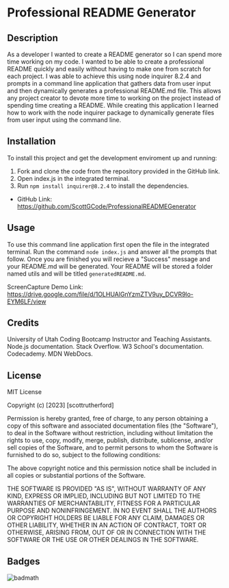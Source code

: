 # Professional README Generator

## Description

As a developer I wanted to create a README generator so I can spend more time working on my code. I wanted to be able to create a professional README quickly and easily without having to make one from scratch for each project. I was able to achieve this using node inquirer 8.2.4 and prompts in a command line application that gathers data from user input and then dynamically generates a professional README.md file. This allows any project creator to devote more time to working on the project instead of spending time creating a README. While creating this application I learned how to work with the node inquirer package to dynamically generate files from user input using the command line. 


## Installation

To install this project and get the development enviroment up and running:

1. Fork and clone the code from the repository provided in the GitHub link. 
2. Open index.js in the integrated terminal.
3. Run ```npm install inquirer@8.2.4``` to install the dependencies. 

-  GitHub Link: https://github.com/ScottGCode/ProfessionalREADMEGenerator 

## Usage

To use this command line application first open the file in the integrated terminal. Run the command ```node index.js``` and answer all the prompts that follow. Once you are finished you will recieve a "Success" message and your README.md will be generated. Your README will be stored a folder named utils and will be titled ```generatedREADME.md```. 


ScreenCapture Demo Link: https://drive.google.com/file/d/1OLHUAlGnYzmZTV9uy_DCVR9lo-EYM6LF/view 

## Credits

University of Utah Coding Bootcamp Instructor and Teaching Assistants. Node.js documentation. Stack Overflow. W3 School's documentation. Codecademy. MDN WebDocs. 

## License

MIT License

Copyright (c) [2023] [scottrutherford]

Permission is hereby granted, free of charge, to any person obtaining a copy
of this software and associated documentation files (the "Software"), to deal
in the Software without restriction, including without limitation the rights
to use, copy, modify, merge, publish, distribute, sublicense, and/or sell
copies of the Software, and to permit persons to whom the Software is
furnished to do so, subject to the following conditions:

The above copyright notice and this permission notice shall be included in all
copies or substantial portions of the Software.

THE SOFTWARE IS PROVIDED "AS IS", WITHOUT WARRANTY OF ANY KIND, EXPRESS OR
IMPLIED, INCLUDING BUT NOT LIMITED TO THE WARRANTIES OF MERCHANTABILITY,
FITNESS FOR A PARTICULAR PURPOSE AND NONINFRINGEMENT. IN NO EVENT SHALL THE
AUTHORS OR COPYRIGHT HOLDERS BE LIABLE FOR ANY CLAIM, DAMAGES OR OTHER
LIABILITY, WHETHER IN AN ACTION OF CONTRACT, TORT OR OTHERWISE, ARISING FROM,
OUT OF OR IN CONNECTION WITH THE SOFTWARE OR THE USE OR OTHER DEALINGS IN THE
SOFTWARE.

## Badges

![badmath](https://img.shields.io/github/languages/top/nielsenjared/badmath)

